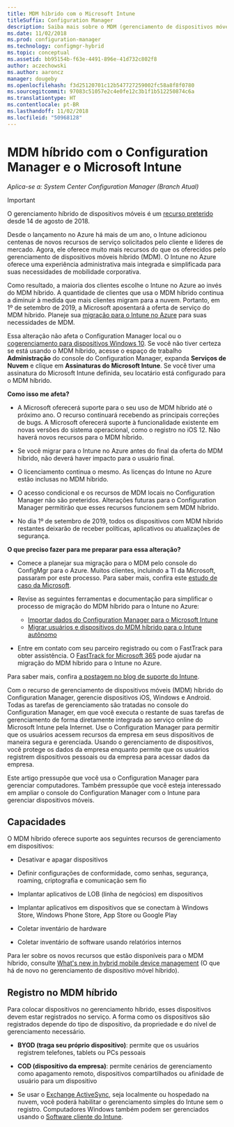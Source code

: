 ```yaml
---
title: MDM híbrido com o Microsoft Intune
titleSuffix: Configuration Manager
description: Saiba mais sobre o MDM (gerenciamento de dispositivos móveis) híbrido com o Configuration Manager e o Microsoft Intune.
ms.date: 11/02/2018
ms.prod: configuration-manager
ms.technology: configmgr-hybrid
ms.topic: conceptual
ms.assetid: bb95154b-f63e-4491-896e-41d732c802f8
author: aczechowski
ms.author: aaroncz
manager: dougeby
ms.openlocfilehash: f3d25120701c12b547727259002fc58a8f8f0780
ms.sourcegitcommit: 97083c51057e2c4e0fe12c3b1f1b512250874c6a
ms.translationtype: HT
ms.contentlocale: pt-BR
ms.lasthandoff: 11/02/2018
ms.locfileid: "50968128"
---
```

# <a name="hybrid-mdm-with-configuration-manager-and-microsoft-intune"></a>MDM híbrido com o Configuration Manager e o Microsoft Intune

*Aplica-se a: System Center Configuration Manager (Branch Atual)*

> [!Important]  
> O gerenciamento híbrido de dispositivos móveis é um [recurso preterido](/sccm/core/plan-design/changes/deprecated/removed-and-deprecated-cmfeatures) desde 14 de agosto de 2018.
> <!--Intune feature 2683117-->  
> Desde o lançamento no Azure há mais de um ano, o Intune adicionou centenas de novos recursos de serviço solicitados pelo cliente e líderes de mercado. Agora, ele oferece muito mais recursos do que os oferecidos pelo gerenciamento de dispositivos móveis híbrido (MDM). O Intune no Azure oferece uma experiência administrativa mais integrada e simplificada para suas necessidades de mobilidade corporativa.
> 
> Como resultado, a maioria dos clientes escolhe o Intune no Azure ao invés do MDM híbrido. A quantidade de clientes que usa o MDM híbrido continua a diminuir à medida que mais clientes migram para a nuvem. Portanto, em 1º de setembro de 2019, a Microsoft aposentará a oferta de serviço do MDM híbrido. Planeje sua [migração para o Intune no Azure](/sccm/mdm/deploy-use/migrate-hybridmdm-to-intunesa) para suas necessidades de MDM. 
> 
> Essa alteração não afeta o Configuration Manager local ou o [cogerenciamento para dispositivos Windows 10](/sccm/core/clients/manage/co-management-overview). Se você não tiver certeza se está usando o MDM híbrido, acesse o espaço de trabalho **Administração** do console do Configuration Manager, expanda **Serviços de Nuvem** e clique em **Assinaturas do Microsoft Intune**. Se você tiver uma assinatura do Microsoft Intune definida, seu locatário está configurado para o MDM híbrido.
> 
> **Como isso me afeta?**
> 
> - A Microsoft oferecerá suporte para o seu uso de MDM híbrido até o próximo ano. O recurso continuará recebendo as principais correções de bugs. A Microsoft oferecerá suporte à funcionalidade existente em novas versões do sistema operacional, como o registro no iOS 12. Não haverá novos recursos para o MDM híbrido.  
> 
> - Se você migrar para o Intune no Azure antes do final da oferta do MDM híbrido, não deverá haver impacto para o usuário final.  
> 
> - O licenciamento continua o mesmo. As licenças do Intune no Azure estão inclusas no MDM híbrido.  
> 
> - O acesso condicional e os recursos de MDM locais no Configuration Manager não são preteridos. Alterações futuras para o Configuration Manager permitirão que esses recursos funcionem sem MDM híbrido. 
> 
> - No dia 1º de setembro de 2019, todos os dispositivos com MDM híbrido restantes deixarão de receber políticas, aplicativos ou atualizações de segurança.  
> 
> **O que preciso fazer para me preparar para essa alteração?**
> 
> - Comece a planejar sua migração para o MDM pelo console do ConfigMgr para o Azure. Muitos clientes, incluindo a TI da Microsoft, passaram por este processo. Para saber mais, confira este [estudo de caso da Microsoft](https://aka.ms/Intune_MSFT).  
> 
> - Revise as seguintes ferramentas e documentação para simplificar o processo de migração do MDM híbrido para o Intune no Azure:  
>     - [Importar dados do Configuration Manager para o Microsoft Intune](/sccm/mdm/deploy-use/migrate-import-data)  
>     - [Migrar usuários e dispositivos do MDM híbrido para o Intune autônomo](/sccm/mdm/deploy-use/migrate-hybridmdm-to-intunesa)  
> 
> - Entre em contato com seu parceiro registrado ou com o FastTrack para obter assistência. O [FastTrack for Microsoft 365](https://aka.ms/hybrid_fasttrack) pode ajudar na migração do MDM híbrido para o Intune no Azure. 
> 
> Para saber mais, confira [a postagem no blog de suporte do Intune](https://aka.ms/hybrid_notification).



Com o recurso de gerenciamento de dispositivos móveis (MDM) híbrido do Configuration Manager, gerencie dispositivos iOS, Windows e Android. Todas as tarefas de gerenciamento são tratadas no console do Configuration Manager, em que você executa o restante de suas tarefas de gerenciamento de forma diretamente integrada ao serviço online do Microsoft Intune pela Internet. Use o Configuration Manager para permitir que os usuários acessem recursos da empresa em seus dispositivos de maneira segura e gerenciada. Usando o gerenciamento de dispositivos, você protege os dados da empresa enquanto permite que os usuários registrem dispositivos pessoais ou da empresa para acessar dados da empresa. 

Este artigo pressupõe que você usa o Configuration Manager para gerenciar computadores. Também pressupõe que você esteja interessado em ampliar o console do Configuration Manager com o Intune para gerenciar dispositivos móveis. 



## <a name="capabilities"></a>Capacidades

O MDM híbrido oferece suporte aos seguintes recursos de gerenciamento em dispositivos:

-   Desativar e apagar dispositivos  

-   Definir configurações de conformidade, como senhas, segurança, roaming, criptografia e comunicação sem fio  

-   Implantar aplicativos de LOB (linha de negócios) em dispositivos  

-   Implantar aplicativos em dispositivos que se conectam à Windows Store, Windows Phone Store, App Store ou Google Play  

-   Coletar inventário de hardware  

-   Coletar inventário de software usando relatórios internos  

Para ler sobre os novos recursos que estão disponíveis para o MDM híbrido, consulte [What's new in hybrid mobile device management](/sccm/mdm/understand/whats-new-in-hybrid-mobile-device-management) (O que há de novo no gerenciamento de dispositivo móvel híbrido).



## <a name="hybrid-mdm-enrollment"></a>Registro no MDM híbrido

Para colocar dispositivos no gerenciamento híbrido, esses dispositivos devem estar registrados no serviço. A forma como os dispositivos são registrados depende do tipo de dispositivo, da propriedade e do nível de gerenciamento necessário.

- **BYOD (traga seu próprio dispositivo)**: permite que os usuários registrem telefones, tablets ou PCs pessoais  

- **COD (dispositivo da empresa)**: permite cenários de gerenciamento como apagamento remoto, dispositivos compartilhados ou afinidade de usuário para um dispositivo  

- Se usar o [Exchange ActiveSync](/sccm/mdm/plan-design/device-enrollment-methods#mobile-device-management-with-exchange-activesync-and-configuration-manager), seja localmente ou hospedado na nuvem, você poderá habilitar o gerenciamento simples do Intune sem o registro. Computadores Windows também podem ser gerenciados usando o [Software cliente do Intune](/intune/deploy-use/manage-windows-pcs-with-microsoft-intune).
